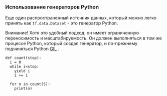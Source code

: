 ### Использование генераторов Python

Еще один распространенный источник данных, который можно легко принять как `tf.data.Dataset` - это генератор Python.

Внимание! Хотя это удобный подход, он имеет ограниченную переносимость и масштабируемость. Он должен выполняться в том же процессе Python, который создал генератор, и по-прежнему подчиняться Python [GIL](https://en.wikipedia.org/wiki/Global_interpreter_lock) .

```
def count(stop):
  i = 0
  while i<stop:
    yield i
    i += 1
```

```
  for n in count(5):
    print(n)
```
